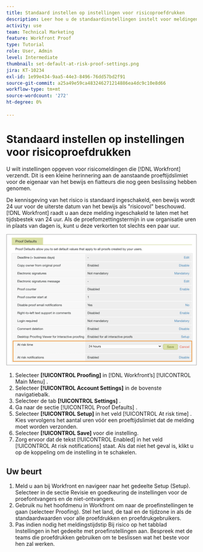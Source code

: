 ```yaml
---
title: Standaard instellen op instellingen voor risicoproefdrukken
description: Leer hoe u de standaardinstellingen instelt voor meldingen met een risicobewijs als onderdeel van de proefdrukinstellingen.
activity: use
team: Technical Marketing
feature: Workfront Proof
type: Tutorial
role: User, Admin
level: Intermediate
thumbnail: set-default-at-risk-proof-settings.png
jira: KT-10234
exl-id: 1e99e434-9aa5-44e3-8496-76dd57bd2f91
source-git-commit: a25a49e59ca483246271214886ea4dc9c10e8d66
workflow-type: tm+mt
source-wordcount: '272'
ht-degree: 0%

---
```


# Standaard instellen op instellingen voor risicoproefdrukken

U wilt instellingen opgeven voor risicomeldingen die [!DNL Workfront] verzendt. Dit is een kleine herinnering aan de aanstaande proeftijdslimiet voor de eigenaar van het bewijs en fiatteurs die nog geen beslissing hebben genomen.

De kennisgeving van het risico is standaard ingeschakeld, een bewijs wordt 24 uur voor de uiterste datum van het bewijs als &quot;risicovol&quot; beschouwd. [!DNL Workfront] raadt u aan deze melding ingeschakeld te laten met het tijdsbestek van 24 uur. Als de proefomzettingstermijn in uw organisatie uren in plaats van dagen is, kunt u deze verkorten tot slechts een paar uur.

![&#x200B; montages van het Bewijs voor bij risicoberichten &#x200B;](assets/proof-system-setups-at-risk-default-1.png)

1. Selecteer **[!UICONTROL Proofing]** in [!DNL Workfront’s] [!UICONTROL Main Menu] .
1. Selecteer **[!UICONTROL Account Settings]** in de bovenste navigatiebalk.
1. Selecteer de tab **[!UICONTROL Settings]** .
1. Ga naar de sectie [!UICONTROL Proof Defaults] .
1. Selecteer **[!UICONTROL Setup]** in het veld [!UICONTROL At risk time] . Kies vervolgens het aantal uren vóór een proeftijdslimiet dat de melding moet worden verzonden.
1. Selecteer **[!UICONTROL Save]** voor die instelling.
1. Zorg ervoor dat de tekst [!UICONTROL Enabled] in het veld [!UICONTROL At risk notifications] staat. Als dat niet het geval is, klikt u op de koppeling om de instelling in te schakelen.

## Uw beurt

1. Meld u aan bij Workfront en navigeer naar het gedeelte Setup (Setup). Selecteer in de sectie Revisie en goedkeuring de instellingen voor de proefontvangers en de niet-ontvangers.
1. Gebruik nu het hoofdmenu in Workfront om naar de proefinstellingen te gaan (selecteer Proofing). Stel het land, de taal en de tijdzone in als de standaardwaarden voor alle proefdrukken en proefdrukgebruikers.
1. Pas indien nodig het meldingstijdstip Bij risico op het tabblad Instellingen in het gedeelte met proefinstellingen aan. Bespreek met de teams die proefdrukken gebruiken om te beslissen wat het beste voor hen zal werken.

<!--
Lean More URLs
-->
